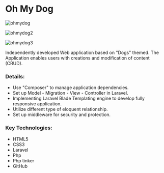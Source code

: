 
# Oh My Dog 

![ohmydog](https://cloud.githubusercontent.com/assets/22993242/26288331/90e71250-3e44-11e7-8016-f26052a7bdd0.png)

![ohmydog2](https://cloud.githubusercontent.com/assets/22993242/26288329/90aa72aa-3e44-11e7-9557-b5ab7f41922f.png)

![ohmydog3](https://cloud.githubusercontent.com/assets/22993242/26288330/90c58dec-3e44-11e7-8c25-b36c4152083e.png)

Independently developed Web application based on "Dogs" themed. The Application enables users with creations and modification of content (CRUD). 


### Details:
* Use "Composer" to manage application dependencies. 
* Set up Model - Migration - View - Controller in Laravel. 
* Implementing Laravel Blade Templating engine to develop fully responsive application. 
* Utilize different type of eloquent relationship. 
* Set up middleware for security and protection.  

### Key Technologies:
* HTML5
* CSS3
* Laravel 
* Php 
* Php tinker 
* GitHub
